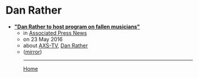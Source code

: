 # Dan Rather

 - [**"Dan Rather to host program on fallen musicians"**](https://apnews.com/b8b0092e3f024fa5ae25a2c97bd1b6ff)<ul><li>in [Associated Press News](https://apnews.com/)</li><li>on 23 May 2016</li><li>about [AXS-TV](../../topics/axs-tv/index.md), [Dan Rather](../../topics/dan-rather/index.md)</li><li>([mirror](https://web.archive.org/web/*/https://apnews.com/b8b0092e3f024fa5ae25a2c97bd1b6ff))</li><ul>

----

[Home](../index.md)
